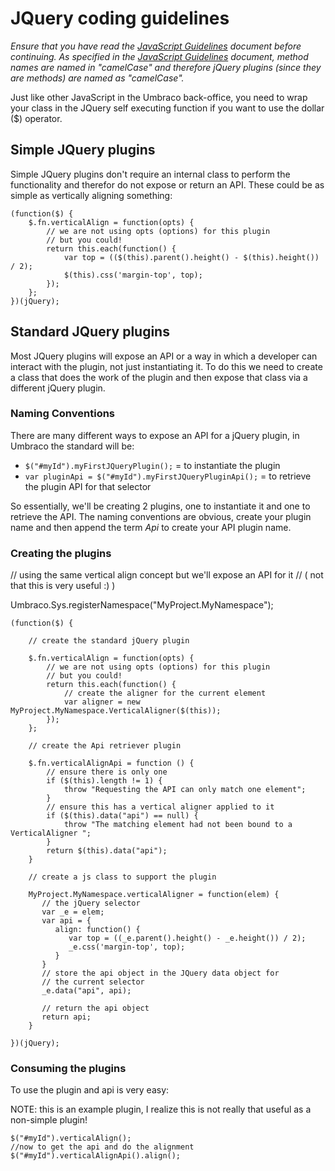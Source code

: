 # JQuery coding guidelines

_Ensure that you have read the [JavaScript Guidelines](js-guidelines.md) document before continuing. As specified in the [JavaScript Guidelines](js-guidelines.md) document, method names are named in "camelCase" and therefore jQuery plugins (since they are methods) are named as "camelCase"._

Just like other JavaScript in the Umbraco back-office, you need to wrap your class in the JQuery self executing function if you want to use the dollar ($) operator.

## Simple JQuery plugins
Simple JQuery plugins don't require an internal class to perform the functionality and therefor do not expose or return an API. These could be as simple as vertically aligning something:

	(function($) {
	    $.fn.verticalAlign = function(opts) {
	        // we are not using opts (options) for this plugin
	        // but you could!
	        return this.each(function() {
	            var top = (($(this).parent().height() - $(this).height()) / 2);
	            $(this).css('margin-top', top);
	        });
	    };
	})(jQuery);

## Standard JQuery plugins
Most JQuery plugins will expose an API or a way in which a developer can interact with the plugin, not just instantiating it. To do this we need to create a class that does the work of the plugin and then expose that class via a different jQuery plugin.

### Naming Conventions
There are many different ways to expose an API for a jQuery plugin, in Umbraco the standard will be:

* `$("#myId").myFirstJQueryPlugin();` = to instantiate the plugin
* `var pluginApi = $("#myId").myFirstJQueryPluginApi();` = to retrieve the plugin API for that selector

So essentially, we'll be creating 2 plugins, one to instantiate it and one to retrieve the API. The naming conventions are obvious, create your plugin name and then append the term *Api* to create your API plugin name.

### Creating the plugins

// using the same vertical align concept but we'll expose an API for it
// ( not that this is very useful :) )
 
Umbraco.Sys.registerNamespace("MyProject.MyNamespace");
 
	(function($) {
	     
	    // create the standard jQuery plugin
	 
	    $.fn.verticalAlign = function(opts) {
	        // we are not using opts (options) for this plugin
	        // but you could!
	        return this.each(function() {
	            // create the aligner for the current element
	            var aligner = new MyProject.MyNamespace.VerticalAligner($(this));
	        });
	    };
	     
	    // create the Api retriever plugin
	 
	    $.fn.verticalAlignApi = function () {
	        // ensure there is only one
	        if ($(this).length != 1) {
	            throw "Requesting the API can only match one element";
	        }
	        // ensure this has a vertical aligner applied to it
	        if ($(this).data("api") == null) {
	            throw "The matching element had not been bound to a VerticalAligner ";
	        }
	        return $(this).data("api");
	    }
	 
	    // create a js class to support the plugin
	 
	    MyProject.MyNamespace.verticalAligner = function(elem) {
	       // the jQuery selector
	       var _e = elem;
	       var api = {
	          align: function() {
	             var top = ((_e.parent().height() - _e.height()) / 2);
	             _e.css('margin-top', top);
	          }
	       }
	       // store the api object in the JQuery data object for 
	       // the current selector
	       _e.data("api", api);

	       // return the api object
	       return api;
	    }
	 
	})(jQuery);

### Consuming the plugins

To use the plugin and api is very easy:

NOTE: this is an example plugin, I realize this is not really that useful as a non-simple plugin!

	$("#myId").verticalAlign();
	//now to get the api and do the alignment
	$("#myId").verticalAlignApi().align();